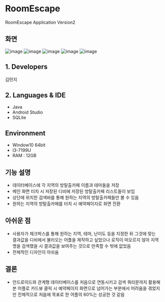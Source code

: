 # RoomEscape
RoomEscape Application Version2

## 화면
![image](https://user-images.githubusercontent.com/46260973/113409738-e6e0f700-93ec-11eb-9646-d49c1cfed12f.png) ![image](https://user-images.githubusercontent.com/46260973/113409757-ee080500-93ec-11eb-86d5-8b0f21e92c12.png) ![image](https://user-images.githubusercontent.com/46260973/113409762-f19b8c00-93ec-11eb-90b4-c28c819e692e.png) ![image](https://user-images.githubusercontent.com/46260973/113409765-f3654f80-93ec-11eb-9676-32a4c463266e.png) ![image](https://user-images.githubusercontent.com/46260973/113409768-f52f1300-93ec-11eb-88b6-cf32c0f2b010.png)

## 1. Developers
김민지

## 2. Languages & IDE
- Java
- Android Studio
- SQLite

## Environment
- Window10 64bit
- I3-7199U
- RAM : 12GB

## 기능 설명
- 데이터베이스에 각 지역의 방탈출카페 이름과 테마들을 저장
- 메인 화면 터치 시 저장된 디비에 저장된 방탈출카페 리스트들이 보임
- 상단에 위치한 검색바를 통해 원하는 지역의 방탈출카페들만 볼 수 있음
- 원하는 지역의 방탈출카페를 터치 시 예약페이지로 화면 전환

## 아쉬운 점
- 사용자가 체크박스를 통해 원하는 지역, 테마, 난이도 등을 지정한 뒤 그것에 맞는 결과값을 디비에서 불러오는
  어플을 제작하고 싶었으나 로직이 떠오르지 않아 지역명을 검색했을 시 결과값을 보여주는 것으로 만족할 수 밖에 없었음
- 전체적인 디자인이 아쉬움

## 결론
- 안드로이드와 관계형 데이터베이스를 처음으로 연동시키고 검색 쿼리문까지 활용해 본 어플로 카드뷰 클릭 시
  예약페이지 화면으로 넘어가는 부분에서 어려움을 겪었지만 전체적으로 처음에 목표로 한 어플의 60%는 성공한 것 같음

